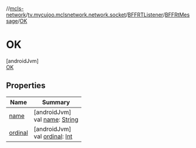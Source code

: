 //[mcls-network](../../../../../index.md)/[tv.mycujoo.mclsnetwork.network.socket](../../../index.md)/[BFFRTListener](../../index.md)/[BFFRtMessage](../index.md)/[OK](index.md)

# OK

[androidJvm]\
[OK](index.md)

## Properties

| Name | Summary |
|---|---|
| [name](../-d-e-b-u-g/index.md#-372974862%2FProperties%2F234995373) | [androidJvm]<br>val [name](../-d-e-b-u-g/index.md#-372974862%2FProperties%2F234995373): [String](https://kotlinlang.org/api/latest/jvm/stdlib/kotlin/-string/index.html) |
| [ordinal](../-d-e-b-u-g/index.md#-739389684%2FProperties%2F234995373) | [androidJvm]<br>val [ordinal](../-d-e-b-u-g/index.md#-739389684%2FProperties%2F234995373): [Int](https://kotlinlang.org/api/latest/jvm/stdlib/kotlin/-int/index.html) |
